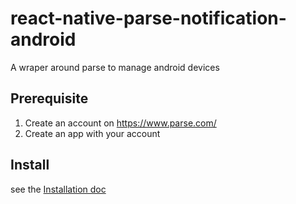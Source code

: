 # react-native-parse-notification-android
A wraper around parse to manage android devices

## Prerequisite
1. Create an account on https://www.parse.com/
2. Create an app with your account

## Install
see the [Installation doc](./INSTALL.md)
